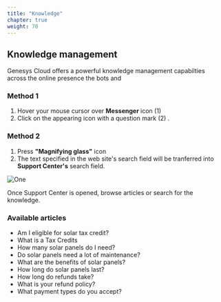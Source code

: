 ```yaml
---
title: "Knowledge"
chapter: true
weight: 70
---
```


## Knowledge management

Genesys Cloud offers a powerful knowledge management capabilties across the online presence the bots and 
### Method 1

1. Hover your mouse cursor over **Messenger** icon   (1)  
2. Click on the appearing icon with a question mark  (2)  .

### Method 2

1. Press **"Magnifying glass"** icon
2. The text specified in the web site's search field will be tranferred into **Support Center's** search field.

![One](/images/gsol-dgt-support-center-search.png)

Once Support Center is opened, browse articles or search for the knowledge.

### Available articles

- Am I eligible for solar tax credit?
- What is a Tax Credits
- How many solar panels do I need?
- Do solar panels need a lot of maintenance?
- What are the benefits of solar panels?
- How long do solar panels last?
- How long do refunds take?
- What is your refund policy?
- What payment types do you accept?


